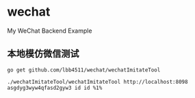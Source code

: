 # wechat
My WeChat Backend Example


## 本地模仿微信测试
`go get github.com/lbb4511/wechat/wechatImitateTool`


`./wechatImitateTool/wechatImitateTool http://localhost:8098 asgdyg3wyw4qfasd2gyw3 id id %1%`